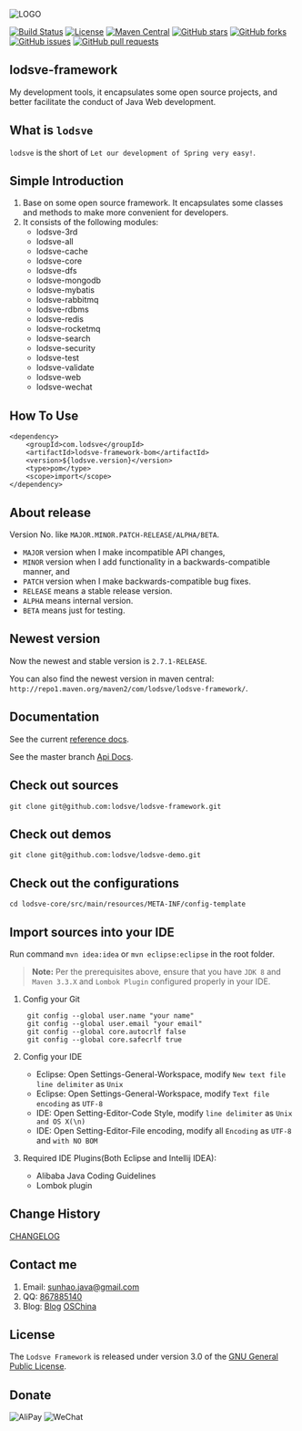 ![LOGO](https://helps.lodsve.com//images/logo.png "lodsve-framework")

[![Build Status](https://travis-ci.org/lodsve/lodsve-framework.svg?branch=master)](https://travis-ci.org/lodsve/lodsve-framework)
[![License](https://img.shields.io/badge/license-GPLv3-yellowgreen.svg)]()
[![Maven Central](https://img.shields.io/maven-central/v/com.lodsve/lodsve-framework.svg)](https://search.maven.org/artifact/com.lodsve/lodsve-framework)
[![GitHub stars](https://img.shields.io/github/stars/lodsve/lodsve-framework.svg)](https://github.com/lodsve/lodsve-framework/stargazers)
[![GitHub forks](https://img.shields.io/github/forks/lodsve/lodsve-framework.svg)](https://github.com/lodsve/lodsve-framework/network)
[![GitHub issues](https://img.shields.io/github/issues/lodsve/lodsve-framework.svg)](https://github.com/lodsve/lodsve-framework/issues)
[![GitHub pull requests](https://img.shields.io/github/issues-pr/lodsve/lodsve-framework.svg)](https://github.com/lodsve/lodsve-framework/pulls)

## lodsve-framework
My development tools, it encapsulates some open source projects, and better facilitate the conduct of Java Web development.

## What is `lodsve`
`lodsve` is the short of `Let our development of Spring very easy!`.

## Simple Introduction
1. Base on some open source framework. It encapsulates some classes and methods to make more convenient for developers.
2. It consists of the following modules:
    - lodsve-3rd
    - lodsve-all
    - lodsve-cache
    - lodsve-core
    - lodsve-dfs
    - lodsve-mongodb
    - lodsve-mybatis
    - lodsve-rabbitmq
    - lodsve-rdbms
    - lodsve-redis
    - lodsve-rocketmq
    - lodsve-search
    - lodsve-security
    - lodsve-test
    - lodsve-validate
    - lodsve-web
    - lodsve-wechat

## How To Use

    <dependency>
        <groupId>com.lodsve</groupId>
        <artifactId>lodsve-framework-bom</artifactId>
        <version>${lodsve.version}</version>
        <type>pom</type>
        <scope>import</scope>
    </dependency>
    
## About release
Version No. like `MAJOR.MINOR.PATCH-RELEASE/ALPHA/BETA`.

- `MAJOR` version when I make incompatible API changes,
- `MINOR` version when I add functionality in a backwards-compatible manner, and
- `PATCH` version when I make backwards-compatible bug fixes.
- `RELEASE` means a stable release version.
- `ALPHA` means internal version.
- `BETA` means just for testing.    
    
## Newest version
Now the newest and stable version is `2.7.1-RELEASE`.

You can also find the newest version in maven central: `http://repo1.maven.org/maven2/com/lodsve/lodsve-framework/`.
    
## Documentation
See the current [reference docs][].

See the master branch [Api Docs][].

## Check out sources
`git clone git@github.com:lodsve/lodsve-framework.git`

## Check out demos
`git clone git@github.com:lodsve/lodsve-demo.git`

## Check out the configurations
`cd lodsve-core/src/main/resources/META-INF/config-template`

## Import sources into your IDE
Run command `mvn idea:idea` or `mvn eclipse:eclipse` in the root folder.
> **Note:** Per the prerequisites above, ensure that you have `JDK 8` and `Maven 3.3.X` and `Lombok Plugin` configured properly in your IDE.

1. Config your Git 
    
        git config --global user.name "your name"
        git config --global user.email "your email"
        git config --global core.autocrlf false
        git config --global core.safecrlf true
2. Config your IDE
    - Eclipse: Open Settings-General-Workspace, modify `New text file line delimiter` as `Unix`
    - Eclipse: Open Settings-General-Workspace, modify `Text file encoding` as `UTF-8`
    - IDE: Open Setting-Editor-Code Style, modify `line delimiter` as `Unix and OS X(\n)`
    - IDE: Open Setting-Editor-File encoding, modify all `Encoding` as `UTF-8` and `with NO BOM`
3. Required IDE Plugins(Both Eclipse and Intellij IDEA):
    - Alibaba Java Coding Guidelines
    - Lombok plugin    

## Change History
[CHANGELOG][]

## Contact me
1. Email: sunhao.java@gmail.com
2. QQ: [867885140][]
3. Blog: [Blog][] [OSChina][]

## License
The `Lodsve Framework` is released under version 3.0 of the [GNU General Public License][].

## Donate
![AliPay](https://helps.lodsve.com/images/alipay.png "支付宝")
![WeChat](https://helps.lodsve.com/images/wechat.jpg "微信")

[GNU GENERAL PUBLIC LICENSE]: https://opensource.org/licenses/GPL-3.0
[CHANGELOG]: https://github.com/lodsve/lodsve-framework/blob/master/CHANGELOG.md
[Blog]: https://www.lodsve.com
[OSChina]: https://my.oschina.net/sunhaojava
[867885140]: http://wpa.qq.com/msgrd?v=3&uin=867885140&site=qq&menu=yes
[reference docs]: https://helps.lodsve.com/
[Api Docs]: https://apidoc.gitee.com/lodsve/lodsve-framework/